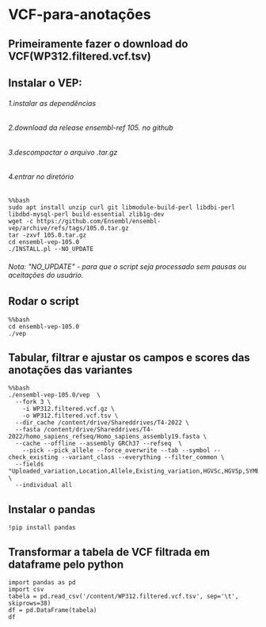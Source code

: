 # VCF-para-anotações

## Primeiramente fazer o download do VCF(WP312.filtered.vcf.tsv)

## Instalar o VEP:

###### 1.instalar as dependências
###### 2.download da release ensembl-ref 105. no github
###### 3.descompactar o arquivo .tar.gz
###### 4.entrar no diretório


```
%%bash
sudo apt install unzip curl git libmodule-build-perl libdbi-perl libdbd-mysql-perl build-essential zlib1g-dev
wget -c https://github.com/Ensembl/ensembl-vep/archive/refs/tags/105.0.tar.gz
tar -zxvf 105.0.tar.gz
cd ensembl-vep-105.0
./INSTALL.pl --NO_UPDATE
```
###### Nota: "NO_UPDATE" - para que o script seja processado sem pausas ou aceitações do usuário.

## Rodar o script
```
%%bash
cd ensembl-vep-105.0
./vep
```
## Tabular, filtrar e ajustar os campos e scores das anotações das variantes

```
%%bash
./ensembl-vep-105.0/vep  \
  --fork 3 \
	-i WP312.filtered.vcf.gz \
	-o WP312.filtered.vcf.tsv \
  --dir_cache /content/drive/Shareddrives/T4-2022 \
  --fasta /content/drive/Shareddrives/T4-2022/homo_sapiens_refseq/Homo_sapiens_assembly19.fasta \
  --cache --offline --assembly GRCh37 --refseq  \
	--pick --pick_allele --force_overwrite --tab --symbol --check_existing --variant_class --everything --filter_common \
  --fields "Uploaded_variation,Location,Allele,Existing_variation,HGVSc,HGVSp,SYMBOL,Consequence,IND,ZYG,Amino_acids,CLIN_SIG,PolyPhen,SIFT,VARIANT_CLASS,FREQS" \
  --individual all
```

## Instalar o pandas

```
!pip install pandas
```

## Transformar a tabela de VCF filtrada em dataframe pelo python

```
import pandas as pd
import csv
tabela = pd.read_csv('/content/WP312.filtered.vcf.tsv', sep='\t', skiprows=38)
df = pd.DataFrame(tabela)
df
```

